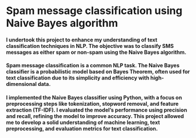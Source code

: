# Spam message classification using Naive Bayes algorithm
#### I undertook this project to enhance my understanding of text classification techniques in NLP. The objective was to classify SMS messages as either spam or non-spam using the Naive Bayes algorithm.

#### Spam message classification is a common NLP task. The Naive Bayes classifier is a probabilistic model based on Bayes Theorem, often used for text classification due to its simplicity and efficiency with high-dimensional data. 

#### I implemented the Naive Bayes classifier using Python, with a focus on preprocessing steps like tokenization, stopword removal, and feature extraction (TF-IDF). I evaluated the model’s performance using precision and recall, refining the model to improve accuracy. This project allowed me to develop a solid understanding of machine learning, text preprocessing, and evaluation metrics for text classification.
